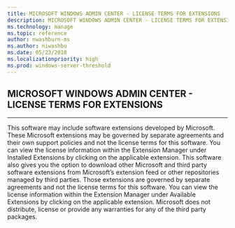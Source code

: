 ```yaml
---
title: MICROSOFT WINDOWS ADMIN CENTER - LICENSE TERMS FOR EXTENSIONS
description: MICROSOFT WINDOWS ADMIN CENTER - LICENSE TERMS FOR EXTENSIONS
ms.technology: manage
ms.topic: reference
author: nwashburn-ms
ms.author: niwashbu
ms.date: 05/23/2018
ms.localizationpriority: high
ms.prod: windows-server-threshold
---
```

## MICROSOFT WINDOWS ADMIN CENTER - LICENSE TERMS FOR EXTENSIONS
________________________________________

This software may include software extensions developed by Microsoft. These Microsoft extensions may be governed by separate agreements and their own support policies and not the license terms for this software. You can view the license information within the Extension Manager under Installed Extensions by clicking on the applicable extension. This software also gives you the option to download other Microsoft and third party software extensions from Microsoft’s extension feed or other repositories managed by third parties. Those extensions are governed by separate agreements and not the license terms for this software. You can view the license information within the Extension Manager under Available Extensions by clicking on the applicable extension. Microsoft does not distribute, license or provide any warranties for any of the third party packages.
